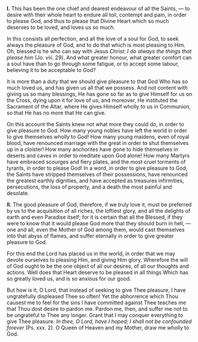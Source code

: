 
**I\.** This has been the one chief and dearest endeavour of all the Saints, — to desire with their whole heart to endure all toil, contempt and pain, in order to please God, and thus to please that Divine Heart which so much deserves to be loved, and loves us so much.

In this consists all perfection, and all the love of a soul for God, to seek always the pleasure of God, and to do that which is most pleasing to Him. Oh, blessed is he who can say with Jesus Christ: *I do always the things that please him* (Jo. viii. 29). And what greater honour, what greater comfort can a soul have than to go through some fatigue, or to accept some labour, believing it to be acceptable to God?

It is more than a duty that we should give pleasure to that God Who has so much loved us, and has given us all that we possess. And not content with giving us so many blessings, He has gone so far as to give Himself for us on the Cross, dying upon it for love of us; and moreover, He instituted the Sacrament of the Altar, where He gives Himself wholly to us in Communion, so that He has no more that He can give.

On this account the Saints knew not what more they could do, in order to give pleasure to God. How many young nobles have left the world in order to give themselves wholly to God! How many young maidens, even of royal blood, have renounced marriage with the great in order to shut themselves up in a cloister! How many anchorites have gone to hide themselves in deserts and caves in order to meditate upon God alone! How many Martyrs have embraced scourges and fiery plates, and the most cruel torments of tyrants, in order to please God! In a word, in order to give pleasure to God, the Saints have stripped themselves of their possessions, have renounced the greatest earthly dignities, and have accepted as treasures infirmities, persecutions, the loss of property, and a death the most painful and desolate.

**II\.** The good pleasure of God, therefore, if we truly love it, must be preferred by us to the acquisition of all riches, the loftiest glory, and all the delights of earth and even Paradise itself; for it is certain that all the Blessed, if they were to know that it would please God more that they should burn in hell, — one and all, even the Mother of God among them, would cast themselves into that abyss of flames, and suffer eternally in order to give greater pleasure to God.

For this end the Lord has placed us in the world, in order that we may devote ourselves to pleasing Him, and giving Him glory. Wherefore the will of God ought to be the one object of all our desires, of all our thoughts and actions. Well does that Heart deserve to be pleased in all things Which has so greatly loved us, and is so anxious for our good.

But how is it, O Lord, that instead of seeking to give Thee pleasure, I have ungratefully displeased Thee so often! Yet the abhorrence which Thou causest me to feel for the sins I have committed against Thee teaches me that Thou dost desire to pardon me. Pardon me, then, and suffer me not to be ungrateful to Thee any longer. Grant that I may conquer everything to give Thee pleasure. *In thee, O Lord, have I hoped; I shall not be confounded forever* (Ps. xxx. 2). O Queen of Heaven and my Mother, draw me wholly to God.

